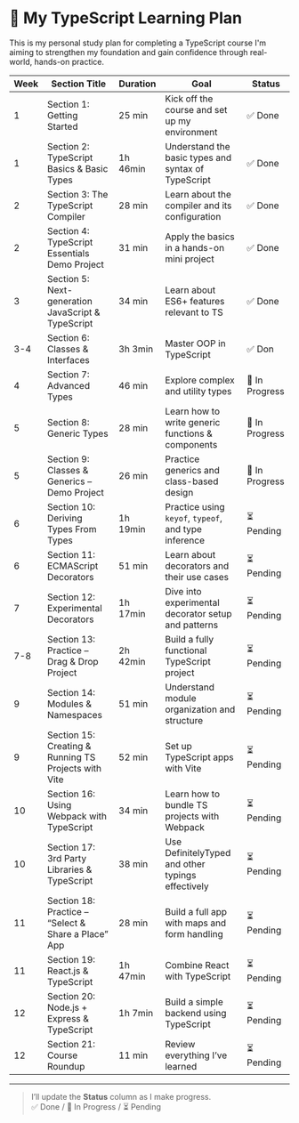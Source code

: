 # 📘 My TypeScript Learning Plan

This is my personal study plan for completing a TypeScript course
I'm aiming to strengthen my foundation and gain confidence through real-world, hands-on practice.

| Week | Section Title                                        | Duration | Goal                                                 | Status         |
| ---- | ---------------------------------------------------- | -------- | ---------------------------------------------------- | -------------- |
| 1    | Section 1: Getting Started                           | 25 min   | Kick off the course and set up my environment        | ✅ Done        |
| 1    | Section 2: TypeScript Basics & Basic Types           | 1h 46min | Understand the basic types and syntax of TypeScript  | ✅ Done        |
| 2    | Section 3: The TypeScript Compiler                   | 28 min   | Learn about the compiler and its configuration       | ✅ Done        |
| 2    | Section 4: TypeScript Essentials Demo Project        | 31 min   | Apply the basics in a hands-on mini project          | ✅ Done        |
| 3    | Section 5: Next-generation JavaScript & TypeScript   | 34 min   | Learn about ES6+ features relevant to TS             | ✅ Done        |
| 3-4  | Section 6: Classes & Interfaces                      | 3h 3min  | Master OOP in TypeScript                             | ✅ Don         |
| 4    | Section 7: Advanced Types                            | 46 min   | Explore complex and utility types                    | 🔄 In Progress |
| 5    | Section 8: Generic Types                             | 28 min   | Learn how to write generic functions & components    | 🔄 In Progress |
| 5    | Section 9: Classes & Generics – Demo Project         | 26 min   | Practice generics and class-based design             | 🔄 In Progress |
| 6    | Section 10: Deriving Types From Types                | 1h 19min | Practice using `keyof`, `typeof`, and type inference | ⏳ Pending     |
| 6    | Section 11: ECMAScript Decorators                    | 51 min   | Learn about decorators and their use cases           | ⏳ Pending     |
| 7    | Section 12: Experimental Decorators                  | 1h 17min | Dive into experimental decorator setup and patterns  | ⏳ Pending     |
| 7-8  | Section 13: Practice – Drag & Drop Project           | 2h 42min | Build a fully functional TypeScript project          | ⏳ Pending     |
| 9    | Section 14: Modules & Namespaces                     | 51 min   | Understand module organization and structure         | ⏳ Pending     |
| 9    | Section 15: Creating & Running TS Projects with Vite | 52 min   | Set up TypeScript apps with Vite                     | ⏳ Pending     |
| 10   | Section 16: Using Webpack with TypeScript            | 34 min   | Learn how to bundle TS projects with Webpack         | ⏳ Pending     |
| 10   | Section 17: 3rd Party Libraries & TypeScript         | 38 min   | Use DefinitelyTyped and other typings effectively    | ⏳ Pending     |
| 11   | Section 18: Practice – “Select & Share a Place” App  | 28 min   | Build a full app with maps and form handling         | ⏳ Pending     |
| 11   | Section 19: React.js & TypeScript                    | 1h 47min | Combine React with TypeScript                        | ⏳ Pending     |
| 12   | Section 20: Node.js + Express & TypeScript           | 1h 7min  | Build a simple backend using TypeScript              | ⏳ Pending     |
| 12   | Section 21: Course Roundup                           | 11 min   | Review everything I’ve learned                       | ⏳ Pending     |

---

> I’ll update the **Status** column as I make progress.  
> ✅ Done / 🔄 In Progress / ⏳ Pending
